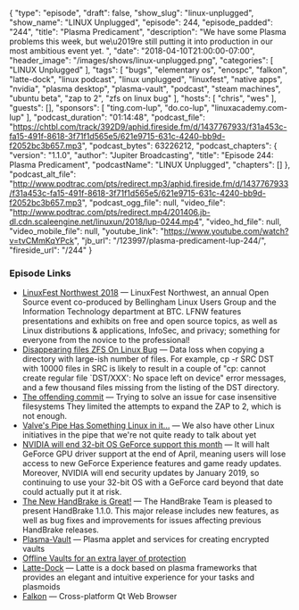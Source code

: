 {
  "type": "episode",
  "draft": false,
  "show_slug": "linux-unplugged",
  "show_name": "LINUX Unplugged",
  "episode": 244,
  "episode_padded": "244",
  "title": "Plasma Predicament",
  "description": "We have some Plasma problems this week, but we\u2019re still putting it into production in our most ambitious event yet. ",
  "date": "2018-04-10T21:00:00-07:00",
  "header_image": "/images/shows/linux-unplugged.png",
  "categories": [
    "LINUX Unplugged"
  ],
  "tags": [
    "bugs",
    "elementary os",
    "enospc",
    "falkon",
    "latte-dock",
    "linux podcast",
    "linux unplugged",
    "linuxfest",
    "native apps",
    "nvidia",
    "plasma desktop",
    "plasma-vault",
    "podcast",
    "steam machines",
    "ubuntu beta",
    "zap to 2",
    "zfs on linux bug"
  ],
  "hosts": [
    "chris",
    "wes"
  ],
  "guests": [],
  "sponsors": [
    "ting.com-lup",
    "do.co-lup",
    "linuxacademy.com-lup"
  ],
  "podcast_duration": "01:14:48",
  "podcast_file": "https://chtbl.com/track/392D9/aphid.fireside.fm/d/1437767933/f31a453c-fa15-491f-8618-3f71f1d565e5/621e9715-631c-4240-bb9d-f2052bc3b657.mp3",
  "podcast_bytes": 63226212,
  "podcast_chapters": {
    "version": "1.1.0",
    "author": "Jupiter Broadcasting",
    "title": "Episode 244: Plasma Predicament",
    "podcastName": "LINUX Unplugged",
    "chapters": []
  },
  "podcast_alt_file": "http://www.podtrac.com/pts/redirect.mp3/aphid.fireside.fm/d/1437767933/f31a453c-fa15-491f-8618-3f71f1d565e5/621e9715-631c-4240-bb9d-f2052bc3b657.mp3",
  "podcast_ogg_file": null,
  "video_file": "http://www.podtrac.com/pts/redirect.mp4/201406.jb-dl.cdn.scaleengine.net/linuxun/2018/lup-0244.mp4",
  "video_hd_file": null,
  "video_mobile_file": null,
  "youtube_link": "https://www.youtube.com/watch?v=tvCMmKqYPck",
  "jb_url": "/123997/plasma-predicament-lup-244/",
  "fireside_url": "/244"
}


### Episode Links

  * [LinuxFest Northwest 2018](https://linuxfestnorthwest.org/conferences/lfnw18 "LinuxFest Northwest 2018") — LinuxFest Northwest, an annual Open Source event co-produced by Bellingham Linux Users Group and the Information Technology department at BTC. LFNW features presentations and exhibits on free and open source topics, as well as Linux distributions & applications, InfoSec, and privacy; something for everyone from the novice to the professional!
  * [Disappearing files ZFS On Linux Bug](https://github.com/zfsonlinux/zfs/issues/7401 "Disappearing files ZFS On Linux Bug") — Data loss when copying a directory with large-ish number of files. For example, cp -r SRC DST with 10000 files in SRC is likely to result in a couple of "cp: cannot create regular file `DST/XXX': No space left on device" error messages, and a few thousand files missing from the listing of the DST directory. 
  * [The offending commit](https://github.com/zfsonlinux/zfs/commit/cc63068e95ee725cce03b1b7ce50179825a6cda5 "The offending commit") — Trying to solve an issue for case insensitive filesystems They limited the attempts to expand the ZAP to 2, which is not enough. 
  * [Valve's Pipe Has Something Linux in it...](https://steamcommunity.com/app/221410/discussions/0/1696043806550421224/ "Valve's Pipe Has Something Linux in it...") — We also have other Linux initiatives in the pipe that we're not quite ready to talk about yet
  * [NVIDIA will end 32-bit OS GeForce support this month](https://www.engadget.com/2018/04/09/nvidia-32-bit-os-support-drivers/ "NVIDIA will end 32-bit OS GeForce support this month") — It will halt GeForce GPU driver support at the end of April, meaning users will lose access to new GeForce Experience features and game ready updates. Moreover, NVIDIA will end security updates by January 2019, so continuing to use your 32-bit OS with a GeForce card beyond that date could actually put it at risk.
  * [The New HandBrake is Great!](https://handbrake.fr/news.php?article=39 "The New HandBrake is Great!") — The HandBrake Team is pleased to present HandBrake 1.1.0. This major release includes new features, as well as bug fixes and improvements for issues affecting previous HandBrake releases. 
  * [Plasma-Vault](https://github.com/KDE/plasma-vault "Plasma-Vault") — Plasma applet and services for creating encrypted vaults 
  * [Offline Vaults for an extra layer of protection](https://cukic.co/2018/04/10/offline-vaults-for-extra-layer-of-protection/ "Offline Vaults for an extra layer of protection")
  * [Latte-Dock](https://github.com/psifidotos/Latte-Dock "Latte-Dock") — Latte is a dock based on plasma frameworks that provides an elegant and intuitive experience for your tasks and plasmoids
  * [Falkon](https://github.com/KDE/falkon "Falkon") — Cross-platform Qt Web Browser 


